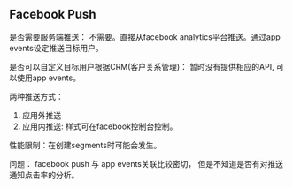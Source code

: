 ## Facebook Push

是否需要服务端推送： 不需要。直接从facebook analytics平台推送。通过app events设定推送目标用户。

是否可以自定义目标用户根据CRM(客户关系管理)： 暂时没有提供相应的API, 可以使用app events。

两种推送方式：

1. 应用外推送
2. 应用内推送: 样式可在facebook控制台控制。

性能限制：在创建segments时可能会发生。

问题： facebook push 与 app events关联比较密切， 但是不知道是否有对推送通知点击率的分析。